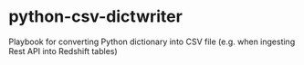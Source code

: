 # python-csv-dictwriter
Playbook for converting Python dictionary into CSV file (e.g. when ingesting Rest API into Redshift tables)
